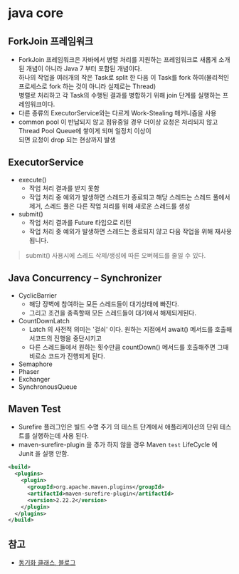 # java core

## ForkJoin 프레임워크
- ForkJoin 프레임워크은 자바에서 병렬 처리를 지원하는 프레임워크로 새롭게 소개된 개념이 아니라 Java 7 부터 포함된 개념이다.   
  하나의 작업을 여러개의 작은 Task로 split 한 다음 이 Task를 fork 하여(물리적인 프로세스로 fork 하는 것이 아니라 실제로는 Thread)   
  병렬로 처리하고 각 Task의 수행된 결과를 병합하기 위해 join 단계를 실행하는 프레임워크이다.
- 다른 종류의 ExecutorService와는 다르게 Work-Stealing 매커니즘을 사용
- common pool 이 반납되지 않고 점유중일 경우 더이상 요청은 처리되지 않고 Thread Pool Queue에 쌓이게 되며 일정치 이상이  
  되면 요청이 drop 되는 현상까지 발생

## ExecutorService
- execute()
  - 작업 처리 결과를 받지 못함
  - 작업 처리 중 예외가 발생하면 스레드가 종료되고 해당 스레드는 스레드 풀에서 제거, 스레드 풀은 다른 작업 처리를 위해 새로운 스레드를 생성
- submit()
  - 작업 처리 결과를 Future 타입으로 리턴
  - 작업 처리 중 예외가 발생하면 스레드는 종료되지 않고 다음 작업을 위해 재사용 됩니다.
  
> submit() 사용시에 스레드 삭제/생성에 따른 오버헤드를 줄일 수 있다.

## Java Concurrency – Synchronizer
- CyclicBarrier
  - 해당 장벽에 참여하는 모든 스레드들이 대기상태에 빠진다. 
  - 그리고 조건을 충족할때 모든 스레드들이 대기에서 해제되게된다.
- CountDownLatch
  - Latch 의 사전적 의미는 '걸쇠' 이다. 원하는 지점에서 await() 메서드를 호출해서코드의 진행을 중단시키고
  - 다른 스레드들에서 원하는 횟수만큼 countDown() 메서드를 호출해주면 그때 비로소 코드가 진행되게 된다.
- Semaphore
- Phaser
- Exchanger
- SynchronousQueue

## Maven Test

- Surefire 플러그인은 빌드 수명 주기 의 테스트 단계에서 애플리케이션의 단위 테스트를 실행하는데 사용 된다.
- maven-surefire-plugin 을 추가 하지 않을 경우 Maven `test` LifeCycle 에 Junit 을 실행 안함.

```xml
<build>
  <plugins>
    <plugin>
      <groupId>org.apache.maven.plugins</groupId>
      <artifactId>maven-surefire-plugin</artifactId>
      <version>2.22.2</version>
    </plugin>
  </plugins>
</build>
```

## 참고
- [동기화 클래스, 블로그](https://multifrontgarden.tistory.com/266)
